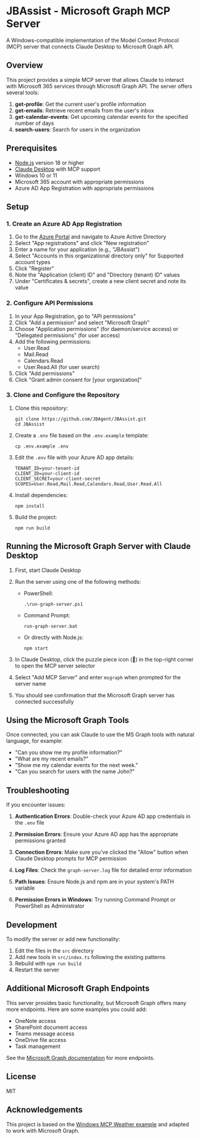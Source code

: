 # JBAssist - Microsoft Graph MCP Server

A Windows-compatible implementation of the Model Context Protocol (MCP) server that connects Claude Desktop to Microsoft Graph API.

## Overview

This project provides a simple MCP server that allows Claude to interact with Microsoft 365 services through Microsoft Graph API. The server offers several tools:

1. **get-profile**: Get the current user's profile information
2. **get-emails**: Retrieve recent emails from the user's inbox
3. **get-calendar-events**: Get upcoming calendar events for the specified number of days
4. **search-users**: Search for users in the organization

## Prerequisites

- [Node.js](https://nodejs.org/) version 18 or higher
- [Claude Desktop](https://claude.ai/download) with MCP support
- Windows 10 or 11
- Microsoft 365 account with appropriate permissions
- Azure AD App Registration with appropriate permissions

## Setup

### 1. Create an Azure AD App Registration

1. Go to the [Azure Portal](https://portal.azure.com) and navigate to Azure Active Directory
2. Select "App registrations" and click "New registration"
3. Enter a name for your application (e.g., "JBAssist")
4. Select "Accounts in this organizational directory only" for Supported account types
5. Click "Register"
6. Note the "Application (client) ID" and "Directory (tenant) ID" values
7. Under "Certificates & secrets", create a new client secret and note its value

### 2. Configure API Permissions

1. In your App Registration, go to "API permissions"
2. Click "Add a permission" and select "Microsoft Graph"
3. Choose "Application permissions" (for daemon/service access) or "Delegated permissions" (for user access)
4. Add the following permissions:
   - User.Read
   - Mail.Read
   - Calendars.Read
   - User.Read.All (for user search)
5. Click "Add permissions"
6. Click "Grant admin consent for [your organization]"

### 3. Clone and Configure the Repository

1. Clone this repository:
   ```
   git clone https://github.com/JBAgent/JBAssist.git
   cd JBAssist
   ```

2. Create a `.env` file based on the `.env.example` template:
   ```
   cp .env.example .env
   ```

3. Edit the `.env` file with your Azure AD app details:
   ```
   TENANT_ID=your-tenant-id
   CLIENT_ID=your-client-id
   CLIENT_SECRET=your-client-secret
   SCOPES=User.Read,Mail.Read,Calendars.Read,User.Read.All
   ```

4. Install dependencies:
   ```
   npm install
   ```

5. Build the project:
   ```
   npm run build
   ```

## Running the Microsoft Graph Server with Claude Desktop

1. First, start Claude Desktop

2. Run the server using one of the following methods:

   - PowerShell:
     ```
     .\run-graph-server.ps1
     ```

   - Command Prompt:
     ```
     run-graph-server.bat
     ```

   - Or directly with Node.js:
     ```
     npm start
     ```
   
3. In Claude Desktop, click the puzzle piece icon (🧩) in the top-right corner to open the MCP server selector

4. Select "Add MCP Server" and enter `msgraph` when prompted for the server name

5. You should see confirmation that the Microsoft Graph server has connected successfully

## Using the Microsoft Graph Tools

Once connected, you can ask Claude to use the MS Graph tools with natural language, for example:

- "Can you show me my profile information?"
- "What are my recent emails?"
- "Show me my calendar events for the next week."
- "Can you search for users with the name John?"

## Troubleshooting

If you encounter issues:

1. **Authentication Errors**: Double-check your Azure AD app credentials in the `.env` file

2. **Permission Errors**: Ensure your Azure AD app has the appropriate permissions granted

3. **Connection Errors**: Make sure you've clicked the "Allow" button when Claude Desktop prompts for MCP permission

4. **Log Files**: Check the `graph-server.log` file for detailed error information

5. **Path Issues**: Ensure Node.js and npm are in your system's PATH variable

6. **Permission Errors in Windows**: Try running Command Prompt or PowerShell as Administrator

## Development

To modify the server or add new functionality:

1. Edit the files in the `src` directory
2. Add new tools in `src/index.ts` following the existing patterns
3. Rebuild with `npm run build`
4. Restart the server

## Additional Microsoft Graph Endpoints

This server provides basic functionality, but Microsoft Graph offers many more endpoints. Here are some examples you could add:

- OneNote access
- SharePoint document access
- Teams message access
- OneDrive file access
- Task management

See the [Microsoft Graph documentation](https://learn.microsoft.com/en-us/graph/api/overview) for more endpoints.

## License

MIT

## Acknowledgements

This project is based on the [Windows MCP Weather example](https://github.com/JBAgent/windows-mcp-weather-example) and adapted to work with Microsoft Graph.
